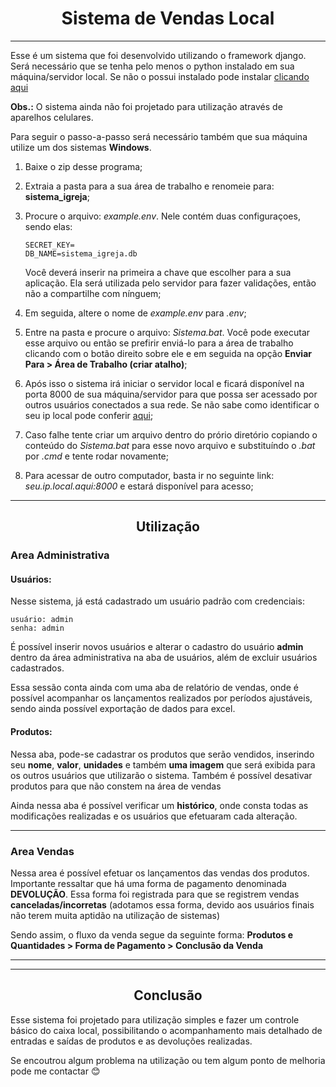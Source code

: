 # <center> Sistema de Vendas Local </center>
<hr>

Esse é um sistema que foi desenvolvido utilizando o framework django. Será necessário que se tenha pelo menos o python instalado em sua máquina/servidor local. Se não o possui instalado pode instalar [clicando aqui](https://www.python.org/downloads/)

**Obs.:** O sistema ainda não foi projetado para utilização através de aparelhos celulares. 

Para seguir o passo-a-passo será necessário também que sua máquina utilize um dos sistemas **Windows**.

1. Baixe o zip desse programa;
2. Extraia a pasta para a sua área de trabalho e renomeie para: **sistema_igreja**;
3. Procure o arquivo: *example.env*. Nele contém duas configuraçoes, sendo elas: 
    ```
    SECRET_KEY=
    DB_NAME=sistema_igreja.db
    ```
    Você deverá inserir na primeira a chave que escolher para a sua aplicação. Ela será utilizada pelo servidor para fazer validações, então não a compartilhe com nínguem;

4. Em seguida, altere o nome de *example.env* para *.env*;
5. Entre na pasta e procure o arquivo: *Sistema.bat*. Você pode executar esse arquivo ou então se prefirir enviá-lo para a área de trabalho clicando com o botão direito sobre ele e em seguida na opção **Enviar Para > Área de Trabalho (criar atalho)**;
6. Após isso o sistema irá iniciar o servidor local e ficará disponível na porta 8000 de sua máquina/servidor para que possa ser acessado por outros usuários conectados a sua rede. Se não sabe como identificar o seu ip local pode conferir [aqui](https://support.microsoft.com/pt-br/windows/encontre-seu-endere%C3%A7o-ip-no-windows-f21a9bbc-c582-55cd-35e0-73431160a1b9#Category=Windows_10);
7. Caso falhe tente criar um arquivo dentro do prório diretório copiando o conteúdo do *Sistema.bat* para esse novo arquivo e substituíndo o *.bat* por *.cmd* e tente rodar novamente;
8. Para acessar de outro computador, basta ir no seguinte link: *seu.ip.local.aqui:8000* e estará disponível para acesso;
<hr>

## <center> Utilização </center>

### Area Administrativa
#### Usuários:
Nesse sistema, já está cadastrado um usuário padrão com credenciais:
```
usuário: admin
senha: admin
```

É possível inserir novos usuários e alterar o cadastro do usuário **admin** dentro da área administrativa na aba de usuários, além de excluir usuários cadastrados.

Essa sessão conta ainda com uma aba de relatório de vendas, onde é possível acompanhar os lançamentos realizados por períodos ajustáveis, sendo ainda possível exportação de dados para excel.

#### Produtos:

Nessa aba, pode-se cadastrar os produtos que serão vendidos, inserindo seu **nome**, **valor**, **unidades** e também **uma imagem** que será exibida para os outros usuários que utilizarão o sistema. Também é possível desativar produtos para que não constem na área de vendas

Ainda nessa aba é possível verificar um **histórico**, onde consta todas as modificações realizadas e os usuários que efetuaram cada alteração.
<hr>

### Area Vendas

Nessa area é possível efetuar os lançamentos das vendas dos produtos. Importante ressaltar que há uma forma de pagamento denominada **DEVOLUÇÃO**. Essa forma foi registrada para que se registrem vendas **canceladas/incorretas** (adotamos essa forma, devido aos usuários finais não terem muita aptidão na utilização de sistemas)

Sendo assim, o fluxo da venda segue da seguinte forma: **Produtos e Quantidades > Forma de Pagamento > Conclusão da Venda**
<hr>
<hr>

## <center> Conclusão </center>

Esse sistema foi projetado para utilização simples e fazer um controle básico do caixa local, possibilitando o acompanhamento mais detalhado de entradas e saídas de produtos e as devoluções realizadas. 

Se encoutrou algum problema na utilização ou tem algum ponto de melhoria pode me contactar 😊